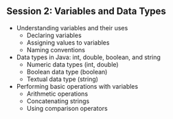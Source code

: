 ## Session 2: Variables and Data Types
- Understanding variables and their uses
  - Declaring variables
  - Assigning values to variables
  - Naming conventions
- Data types in Java: int, double, boolean, and string
  - Numeric data types (int, double)
  - Boolean data type (boolean)
  - Textual data type (string)
- Performing basic operations with variables
  - Arithmetic operations
  - Concatenating strings
  - Using comparison operators

